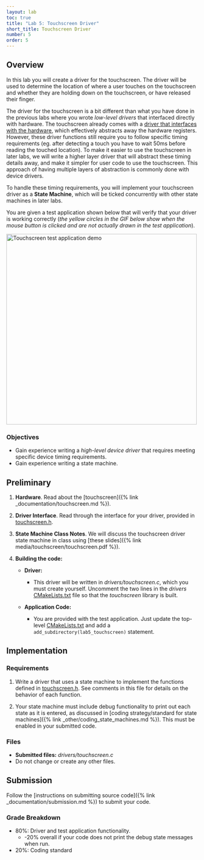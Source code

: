 ```yaml
---
layout: lab
toc: true
title: "Lab 5: Touchscreen Driver"
short_title: Touchscreen Driver
number: 5
order: 5
---
```


## Overview
In this lab you will create a driver for the touchscreen.  The driver will be used to determine the location of where a user touches on the touchscreen and whether they are holding down on the touchscreen, or have released their finger. 

The driver for the touchscreen is a bit different than what you have done in the previous labs where you wrote *low-level drivers* that interfaced directly with hardware.  The touchscreen already comes with a [driver that interfaces with the hardware]({{site.github.fileurl}}/include/display.h#L149-L153), which effectively abstracts away the hardware registers.  However, these driver functions still require you to follow specific timing requirements (eg. after detecting a touch you have to wait 50ms before reading the touched location).  To make it easier to use the touchscreen in later labs, we will write a higher layer driver that will abstract these timing details away, and make it simpler for user code to use the touchscreen.  This approach of having multiple layers of abstraction is commonly done with device drivers.

To handle these timing requirements, you will implement your touchscreen driver as a **State Machine**, which will be ticked concurrently with other state machines in later labs.

You are given a test application shown below that will verify that your driver is working correctly (*the yellow circles in the GIF below show when the mouse button is clicked and are not actually drawn in the test application*).

<img src="{% link media/lab5/touchscreen.gif %}" width="500" alt="Touchscreen test application demo">

### Objectives
* Gain experience writing a *high-level device driver* that requires meeting specific device timing requirements.
* Gain experience writing a state machine.


## Preliminary

1. **Hardware**. Read about the [touchscreen]({% link _documentation/touchscreen.md %}).

1. **Driver Interface**. Read through the interface for your driver, provided in [touchscreen.h]({{site.github.fileurl}}/drivers/touchscreen.h).

1. **State Machine Class Notes**.  We will discuss the touchscreen driver state machine in class using [these slides]({% link media/touchscreen/touchscreen.pdf %}).

1. **Building the code:** 
    * **Driver:** 
        * This driver will be written in *drivers/touchscreen.c*, which you must create yourself.  Uncomment the two lines in the *drivers* [CMakeLists.txt]({{site.github.fileurl}}/drivers/CMakeLists.txt) file so that the *touchscreen* library is built.  

    * **Application Code:**
        * You are provided with the test application.  Just update the top-level [CMakeLists.txt]({{site.github.fileurl}}/CMakeLists.txt) and add a `add_subdirectory(lab5_touchscreen)` statement.

## Implementation

### Requirements

1. Write a driver that uses a state machine to implement the functions defined in [touchscreen.h]({{site.github.fileurl}}/drivers/touchscreen.h).  See comments in this file for details on the behavior of each function.

1. Your state machine must include debug functionality to print out each state as it is entered, as discussed in [coding strategy/standard for state machines]({% link _other/coding_state_machines.md %}).  This must be enabled in your submitted code.

### Files
  - **Submitted files:** *drivers/touchscreen.c*
  - Do not change or create any other files.

## Submission
Follow the [instructions on submitting source code]({% link _documentation/submission.md %}) to submit your code.

### Grade Breakdown 
  * 80%: Driver and test application functionality.
    * -20% overall if your code does not print the debug state messages when run. 
  * 20%: Coding standard
